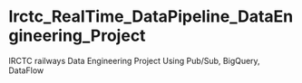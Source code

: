 # Irctc_RealTime_DataPipeline_DataEngineering_Project
IRCTC railways Data Engineering Project Using Pub/Sub, BigQuery, DataFlow
